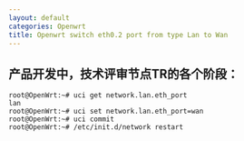 ```yaml
---
layout: default
categories: Openwrt
title: Openwrt switch eth0.2 port from type Lan to Wan 
---
```

## 产品开发中，技术评审节点TR的各个阶段：

```shell
root@OpenWrt:~# uci get network.lan.eth_port
lan
root@OpenWrt:~# uci set network.lan.eth_port=wan
root@OpenWrt:~# uci commit
root@OpenWrt:~# /etc/init.d/network restart
```


